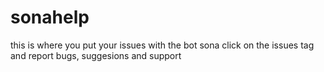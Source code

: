 # sonahelp
this is where you put your issues with the bot sona click on the issues tag and report bugs, suggesions and support
